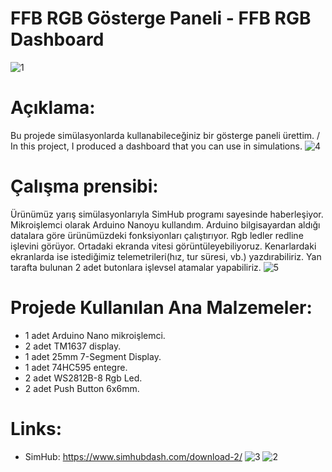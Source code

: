 # FFB RGB Gösterge Paneli - FFB RGB Dashboard
![1](https://github.com/user-attachments/assets/d5f9b7b9-9f61-40b7-909e-5ed7dc2699fc)
# Açıklama: <br>
Bu projede simülasyonlarda kullanabileceğiniz bir gösterge paneli ürettim. / In this project, I produced a dashboard that you can use in simulations.
![4](https://github.com/user-attachments/assets/baf7bd1b-2e57-43f1-905a-69804c60d4ee)
# Çalışma prensibi: <br>
 Ürünümüz yarış simülasyonlarıyla SimHub programı sayesinde haberleşiyor. Mikroişlemci olarak Arduino Nanoyu kullandım. Arduino bilgisayardan aldığı datalara göre ürünümüzdeki fonksiyonları çalıştırıyor. Rgb ledler redline işlevini görüyor. Ortadaki ekranda vitesi görüntüleyebiliyoruz. Kenarlardaki ekranlarda ise istediğimiz telemetrileri(hız, tur süresi, vb.) yazdırabiliriz. Yan tarafta bulunan 2 adet butonlara işlevsel atamalar yapabiliriz.
![5](https://github.com/user-attachments/assets/7688208f-9df3-4484-a9b2-92a7f113026e)
# Projede Kullanılan Ana Malzemeler: </br>
- 1 adet Arduino Nano mikroişlemci.
- 2 adet TM1637 display.
- 1 adet 25mm 7-Segment Display.
- 1 adet 74HC595 entegre.
- 2 adet WS2812B-8 Rgb Led.
- 2 adet Push Button 6x6mm.
# Links: </br>
- SimHub: https://www.simhubdash.com/download-2/
![3](https://github.com/user-attachments/assets/f50ae31f-1ea0-49a8-9eee-33fcc818e204)
![2](https://github.com/user-attachments/assets/04cf9e64-ea09-434e-9f15-510b9cd5469d)


